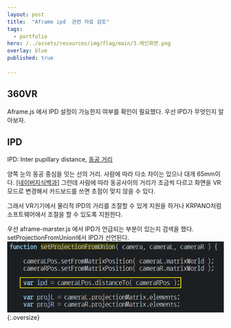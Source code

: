 ```yaml
---
layout: post
title:  "Aframe ipd  관련 자료 검토"
tags:
  - portfolio
hero: /../assets/resources/img/flag/main/3.메인화면.png
overlay: blue
published: true

---
```

## 360VR
Aframe.js 에서 IPD 설정이 가능한지 여부를 확인이 필요했다. 우선 IPD가 무엇인지 알아보자.

## IPD
IPD: Inter pupillary distance, <a href='https://search.naver.com/search.naver?sm=top_hty&fbm=1&ie=utf8&query=Interpupillary+distance'>동공 거리</a>

양쪽 눈의 동공 중심을 잇는 선의 거리.
사람에 따라 다소 차이는 있으나 대개 65mm이다.
<a href='https://search.naver.com/search.naver?sm=top_hty&fbm=1&ie=utf8&query=Interpupillary+distance'>[네이버지식백과]</a> 그런데 사람에 따라 동공사이의 거리가 조금씩 다르고 화면을 VR모드로 변경해서 카드보드를 쓰면 초점이 맞지 않을 수 있다.

그래서 VR기기에서 물리적 IPD의 거리를 조절할 수 있게 지원을 하거나 KRPANO처럼 소프트웨어에서 조절을 할 수 있도록 지원한다.

우선 aframe-marster.js 에서 IPD가 언급되는 부분이 있는지 검색을 했다.
setProjectionFromUnion에서 IPD가 선언된다.
![1200x700](/../assets/resources/img/aframe/ipd.png "aframe ipd"){:.oversize}


